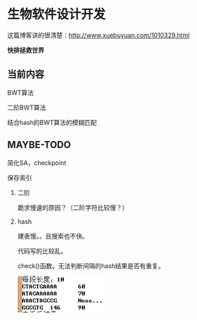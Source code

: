 # 生物软件设计开发

这篇博客讲的很清楚：http://www.xuebuyuan.com/1010329.html

**快排拯救世界**

## 当前内容

BWT算法

二阶BWT算法

结合hash的BWT算法的模糊匹配

## MAYBE-TODO

简化SA，checkpoint

保存索引

1. 二阶

   跪求慢速的原因？（二阶字符比较慢？）

2. hash

   建表慢。。且搜索也不快。

   代码写的比较乱。

   check()函数。无法判断间隔的hash结果是否有重复。

   ![](./doc/bug-1.png)
